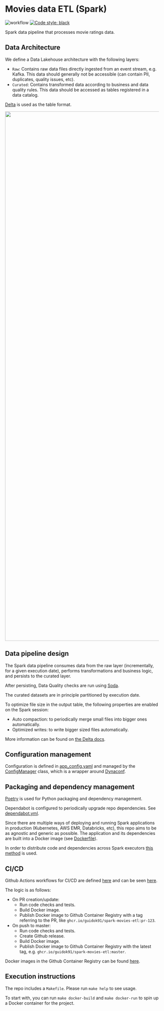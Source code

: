 # Movies data ETL (Spark)
![workflow](https://github.com/guidok91/spark-movies-etl/actions/workflows/ci-cd-push.yml/badge.svg)
[![Code style: black](https://img.shields.io/badge/code%20style-black-000000.svg)](https://github.com/psf/black)

Spark data pipeline that processes movie ratings data.

## Data Architecture
We define a Data Lakehouse architecture with the following layers:
- `Raw`: Contains raw data files directly ingested from an event stream, e.g. Kafka. This data should generally not be accessible (can contain PII, duplicates, quality issues, etc).
- `Curated`: Contains transformed data according to business and data quality rules. This data should be accessed as tables registered in a data catalog.

[Delta](https://delta.io/) is used as the table format.

<img width="1727" src="https://github.com/user-attachments/assets/eb7778f6-7f2f-4036-aa62-3574cb48b084">


## Data pipeline design
The Spark data pipeline consumes data from the raw layer (incrementally, for a given execution date), performs transformations and business logic, and persists to the curated layer.

After persisting, Data Quality checks are run using [Soda](https://docs.soda.io/soda-core/overview-main.html).

The curated datasets are in principle partitioned by execution date.

To optimize file size in the output table, the following properties are enabled on the Spark session:
- Auto compaction: to periodically merge small files into bigger ones automatically.
- Optimized writes: to write bigger sized files automatically.

More information can be found on [the Delta docs](https://docs.delta.io/latest/optimizations-oss.html).

## Configuration management
Configuration is defined in [app_config.yaml](app_config.yaml) and managed by the [ConfigManager](movies_etl/config_manager.py) class, which is a wrapper around [Dynaconf](https://www.dynaconf.com/).

## Packaging and dependency management
[Poetry](https://python-poetry.org/) is used for Python packaging and dependency management.

Dependabot is configured to periodically upgrade repo dependencies. See [dependabot.yml](.github/dependabot.yml).

Since there are multiple ways of deploying and running Spark applications in production (Kubernetes, AWS EMR, Databricks, etc), this repo aims to be as agnostic and generic as possible. The application and its dependencies are built into a Docker image (see [Dockerfile](Dockerfile)).

In order to distribute code and dependencies across Spark executors [this method](https://spark.apache.org/docs/latest/api/python/user_guide/python_packaging.html#using-virtualenv) is used.

## CI/CD
Github Actions workflows for CI/CD are defined [here](.github/workflows) and can be seen [here](https://github.com/guidok91/spark-movies-etl/actions).

The logic is as follows:
* On PR creation/update:
  * Run code checks and tests.
  * Build Docker image.
  * Publish Docker image to Github Container Registry with a tag referring to the PR, like `ghcr.io/guidok91/spark-movies-etl:pr-123`.
* On push to master:
  * Run code checks and tests.
  * Create Github release.
  * Build Docker image.
  * Publish Docker image to Github Container Registry with the latest tag, e.g. `ghcr.io/guidok91/spark-movies-etl:master`.

Docker images in the Github Container Registry can be found [here](https://github.com/guidok91/spark-movies-etl/pkgs/container/spark-movies-etl).

## Execution instructions
The repo includes a `Makefile`. Please run `make help` to see usage.

To start with, you can run `make docker-build` and `make docker-run` to spin up a Docker container for the project.
